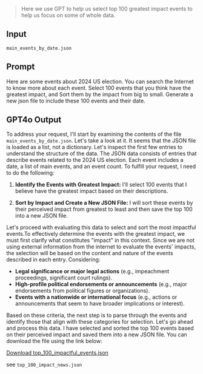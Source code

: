 >Here we use GPT to help us select top 100 greatest impact events to help us focus on some of whole data. 

## Input

`main_events_by_date.json`

## Prompt

Here are some events about 2024 US election. You can search the Internet to know more about each event. Select 100 events that you think have the greatest impact, and Sort them by the impact from big to small. Generate a new json file to include these 100 events and their date.

## GPT4o Output

To address your request, I'll start by examining the contents of the file `main_events_by_date.json`. Let's take a look at it.
It seems that the JSON file is loaded as a list, not a dictionary. Let's inspect the first few entries to understand the structure of the data.
The JSON data consists of entries that describe events related to the 2024 US election. Each event includes a date, a list of main events, and an event count. To fulfill your request, I need to do the following:

1. **Identify the Events with Greatest Impact:** I'll select 100 events that I believe have the greatest impact based on their descriptions.

2. **Sort by Impact and Create a New JSON File:** I will sort these events by their perceived impact from greatest to least and then save the top 100 into a new JSON file.

Let's proceed with evaluating this data to select and sort the most impactful events.To effectively determine the events with the greatest impact, we must first clarify what constitutes "impact" in this context. Since we are not using external information from the internet to evaluate the events' impacts, the selection will be based on the content and nature of the events described in each entry. Considering:
- **Legal significance or major legal actions** (e.g., impeachment proceedings, significant court rulings).
- **High-profile political endorsements or announcements** (e.g., major endorsements from political figures or organizations).
- **Events with a nationwide or international focus** (e.g., actions or announcements that seem to have broader implications or interest).

Based on these criteria, the next step is to parse through the events and identify those that align with these categories for selection. Let's go ahead and process this data.
I have selected and sorted the top 100 events based on their perceived impact and saved them into a new JSON file. You can download the file using the link below:

[Download top_100_impactful_events.json](https://sider.ai/api/v1/file/data-analysis/U0X7HVW1YKZ/C07RSMOZ70XR/file-1DyapihEINoSQZsBq4IraHI0)

see `top_100_impact_news.json`